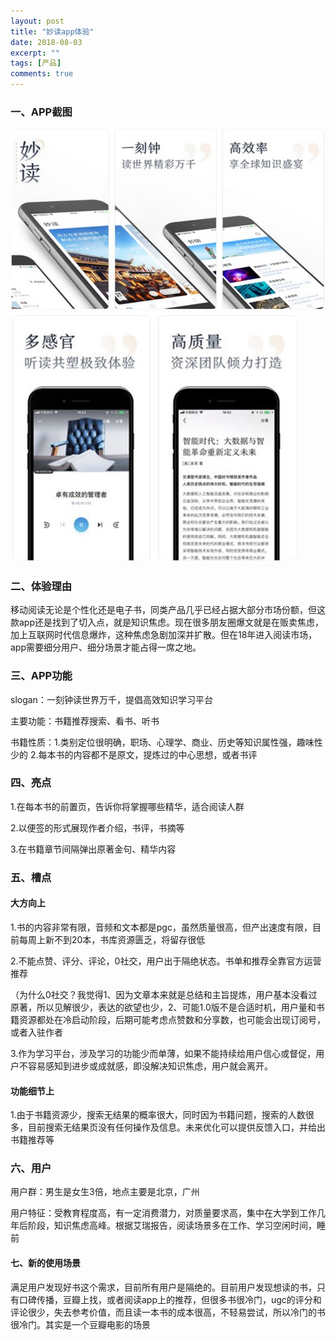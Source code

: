 ```yaml
---
layout: post
title: "妙读app体验"
date: 2018-08-03
excerpt: ""
tags: [产品]
comments: true
---
```


### 一、APP截图

![妙读1](../assets/img/post-img/产品体验/妙读/2.jpg)
![妙读1](../assets/img/post-img/产品体验/妙读/1.jpg)

### 二、体验理由

移动阅读无论是个性化还是电子书，同类产品几乎已经占据大部分市场份额，但这款app还是找到了切入点，就是知识焦虑。现在很多朋友圈爆文就是在贩卖焦虑，加上互联网时代信息爆炸，这种焦虑急剧加深并扩散。但在18年进入阅读市场，app需要细分用户、细分场景才能占得一席之地。

### 三、APP功能

slogan：一刻钟读世界万千，提倡高效知识学习平台

主要功能：书籍推荐搜索、看书、听书

书籍性质：1.类别定位很明确，职场、心理学、商业、历史等知识属性强，趣味性少的 2.每本书的内容都不是原文，提炼过的中心思想，或者书评

### 四、亮点

1.在每本书的前置页，告诉你将掌握哪些精华，适合阅读人群

2.以便签的形式展现作者介绍，书评，书摘等

3.在书籍章节间隔弹出原著金句、精华内容

### 五、槽点

#### 大方向上

1.书的内容非常有限，音频和文本都是pgc，虽然质量很高，但产出速度有限，目前每周上新不到20本，书库资源匮乏，将留存很低

2.不能点赞、评分、评论，0社交，用户出于隔绝状态。书单和推荐全靠官方运营推荐

（为什么0社交？我觉得1、因为文章本来就是总结和主旨提炼，用户基本没看过原著，所以见解很少，表达的欲望也少，2、可能1.0版不是合适时机，用户量和书籍资源都处在冷启动阶段，后期可能考虑点赞数和分享数，也可能会出现订阅号，或者入驻作者

3.作为学习平台，涉及学习的功能少而单薄，如果不能持续给用户信心或督促，用户不容易感知到进步或成就感，即没解决知识焦虑，用户就会离开。

#### 功能细节上

1.由于书籍资源少，搜索无结果的概率很大，同时因为书籍问题，搜索的人数很多，目前搜索无结果页没有任何操作及信息。未来优化可以提供反馈入口，并给出书籍推荐等 

### 六、用户

用户群：男生是女生3倍，地点主要是北京，广州

用户特征：受教育程度高，有一定消费潜力，对质量要求高，集中在大学到工作几年后阶段，知识焦虑高峰。根据艾瑞报告，阅读场景多在工作、学习空闲时间，睡前

#### 七、新的使用场景

满足用户发现好书这个需求，目前所有用户是隔绝的。目前用户发现想读的书，只有口碑传播，豆瓣上找，或者阅读app上的推荐，但很多书很冷门，ugc的评分和评论很少，失去参考价值，而且读一本书的成本很高，不轻易尝试，所以冷门的书很冷门。其实是一个豆瓣电影的场景




















